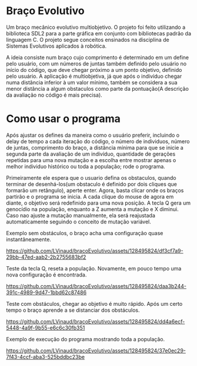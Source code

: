 # Braço Evolutivo

Um braço mecânico evolutivo multiobjetivo. O projeto foi feito utilizando a biblioteca SDL2 para a parte gráfica em conjunto com bibliotecas padrão da linguagem C.
O projeto segue conceitos ensinados na disciplina de Sistemas Evolutivos aplicados à robótica.

A ideia consiste num braço cujo comprimento é determinado em um define pelo usuário, com um números de juntas também definido pelo usuário no início do código,
que deve chegar próximo a um ponto objetivo, definido pelo usuário. A aplicação é multiobjetiva, já que após o indivíduo chegar numa distância inferior à um valor mínimo,
também se considera a sua menor distância a algum obstaculos como parte da pontuação(A descrição da avaliação no código é mais precisa).

# Como usar o programa

Após ajustar os defines da maneira como o usuário preferir, incluindo o delay de tempo a cada iteração do código, o número de individuos,
número de juntas, comprimento do braço, a distância mínima para que se inicie a segunda parte da avaliação de um indivíduo,
quantidade de gerações repetidas para uma nova mutação e a escolha entre mostrar apenas
o melhor individuo histórico ou toda a população; rode o programa.

Primeiramente ele espera que o usuario defina os obstaculos, quando terminar de desenhá-los(um obstaculo é definido por dois cliques que formarão um retângulo), aperte enter. 
Agora, basta clicar onde os braços partirão e o programa se inicia. A cada clique do mouse de agora em diante, o objetivo será redefinido para uma nova posição. 
A tecla Q gera um genocídio na população, enquanto a Z aumenta a mutação e X diminui. Caso nao ajuste a mutação manualmente, ela será reajustada automaticamente seguindo 
o conceito de mutação variável.


Exemplo sem obstáculos, o braço acha uma configuração quase instantâneamente.

https://github.com/LVinaud/bracoEvolutivo/assets/128495824/df3cf7a9-29bb-47ed-aab2-2b2755683bf2



Teste da tecla Q, reseta a população. Novamente, em pouco tempo uma nova configuração é encontrada.

https://github.com/LVinaud/bracoEvolutivo/assets/128495824/daa3b244-391c-4989-9d47-1bbd62c87486



Teste com obstáculos, chegar ao objetivo é muito rápido. Após um certo tempo o braço aprende a se distanciar dos obstáculos.

https://github.com/LVinaud/bracoEvolutivo/assets/128495824/dd4a6ecf-5448-4a9f-9b55-e6c6c30fb351


Exemplo de execução do programa mostrando toda a população.

https://github.com/LVinaud/bracoEvolutivo/assets/128495824/37e0ec29-7f43-4ccf-aba3-525bddbc23be





